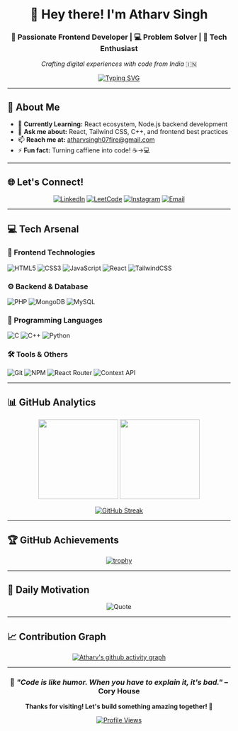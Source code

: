 <div align="center">

# 👋 Hey there! I'm Atharv Singh

### 🚀 Passionate Frontend Developer | 💻 Problem Solver | 🌟 Tech Enthusiast

*Crafting digital experiences with code from India* 🇮🇳

[![Typing SVG](https://readme-typing-svg.herokuapp.com?font=Fira+Code&pause=1000&color=36BCF7&center=true&vCenter=true&width=435&lines=Frontend+Developer;React+%26+Node.js+Enthusiast;Always+Learning+New+Things;Problem+Solver)](https://git.io/typing-svg)

</div>

---

## 🎯 About Me


- 🌱 **Currently Learning:** React ecosystem, Node.js backend development
- 💬 **Ask me about:** React, Tailwind CSS, C++, and frontend best practices
- 📫 **Reach me at:** [atharvsingh07fire@gmail.com](mailto:atharvsingh07fire@gmail.com)
- ⚡ **Fun fact:** Turning caffiene into code! ☕→💻

---

## 🌐 Let's Connect!

<div align="center">

[![LinkedIn](https://img.shields.io/badge/LinkedIn-0077B5?style=for-the-badge&logo=linkedin&logoColor=white)](https://linkedin.com/in/atharvsingh07)
[![LeetCode](https://img.shields.io/badge/LeetCode-FFA116?style=for-the-badge&logo=leetcode&logoColor=black)](https://www.leetcode.com/atharvsingh07fire)
[![Instagram](https://img.shields.io/badge/Instagram-E4405F?style=for-the-badge&logo=instagram&logoColor=white)](https://instagram.com/__atharvsingh_)
[![Email](https://img.shields.io/badge/Email-D14836?style=for-the-badge&logo=gmail&logoColor=white)](mailto:atharvsingh07fire@gmail.com)

</div>

---

## 💻 Tech Arsenal

### 🚀 Frontend Technologies
![HTML5](https://img.shields.io/badge/HTML5-E34F26?style=for-the-badge&logo=html5&logoColor=white)
![CSS3](https://img.shields.io/badge/CSS3-1572B6?style=for-the-badge&logo=css3&logoColor=white)
![JavaScript](https://img.shields.io/badge/JavaScript-F7DF1E?style=for-the-badge&logo=javascript&logoColor=black)
![React](https://img.shields.io/badge/React-20232A?style=for-the-badge&logo=react&logoColor=61DAFB)
![TailwindCSS](https://img.shields.io/badge/Tailwind_CSS-38B2AC?style=for-the-badge&logo=tailwind-css&logoColor=white)

### ⚙️ Backend & Database
![PHP](https://img.shields.io/badge/PHP-777BB4?style=for-the-badge&logo=php&logoColor=white)
![MongoDB](https://img.shields.io/badge/MongoDB-4EA94B?style=for-the-badge&logo=mongodb&logoColor=white)
![MySQL](https://img.shields.io/badge/MySQL-005C84?style=for-the-badge&logo=mysql&logoColor=white)

### 🔧 Programming Languages
![C](https://img.shields.io/badge/C-00599C?style=for-the-badge&logo=c&logoColor=white)
![C++](https://img.shields.io/badge/C++-00599C?style=for-the-badge&logo=c%2B%2B&logoColor=white)
![Python](https://img.shields.io/badge/Python-3776AB?style=for-the-badge&logo=python&logoColor=white)

### 🛠️ Tools & Others
![Git](https://img.shields.io/badge/Git-F05032?style=for-the-badge&logo=git&logoColor=white)
![NPM](https://img.shields.io/badge/NPM-CB3837?style=for-the-badge&logo=npm&logoColor=white)
![React Router](https://img.shields.io/badge/React_Router-CA4245?style=for-the-badge&logo=react-router&logoColor=white)
![Context API](https://img.shields.io/badge/Context_API-000000?style=for-the-badge&logo=react)

---

## 📊 GitHub Analytics

<div align="center">

<img height="180em" src="https://github-readme-stats.vercel.app/api?username=atharvsingh07&show_icons=true&theme=tokyonight&include_all_commits=true&count_private=true"/>
<img height="180em" src="https://github-readme-stats.vercel.app/api/top-langs/?username=atharvsingh07&layout=compact&theme=tokyonight"/>

</div>

<div align="center">

[![GitHub Streak](https://nirzak-streak-stats.vercel.app/?user=atharvsingh07&theme=tokyonight)](https://git.io/streak-stats)

</div>

---

## 🏆 GitHub Achievements

<div align="center">

[![trophy](https://github-profile-trophy.vercel.app/?username=atharvsingh07&theme=tokyonight&no-frame=true&no-bg=false&margin-w=4&row=1)](https://github.com/ryo-ma/github-profile-trophy)

</div>

---

## 💭 Daily Motivation

<div align="center">

![Quote](https://quotes-github-readme.vercel.app/api?type=horizontal&theme=tokyonight)

</div>

---

## 📈 Contribution Graph

<div align="center">

[![Atharv's github activity graph](https://github-readme-activity-graph.vercel.app/graph?username=atharvsingh07&theme=tokyo-night)](https://github.com/ashutosh00710/github-readme-activity-graph)

</div>

---

<div align="center">

### 🎯 *"Code is like humor. When you have to explain it, it's bad."* – Cory House

**Thanks for visiting! Let's build something amazing together! 🚀**

[![Profile Views](https://visitcount.itsvg.in/api?id=atharvsingh07&icon=2&color=6)](https://visitcount.itsvg.in)

</div>
